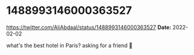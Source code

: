 # 1488993146000363527
https://twitter.com/AliAbdaal/status/1488993146000363527
**Date:** 2022-02-02

what's the best hotel in Paris? asking for a friend 👀
